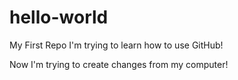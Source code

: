# hello-world
My First Repo
I'm trying to learn how to use GitHub!

Now I'm trying to create changes from my computer!
